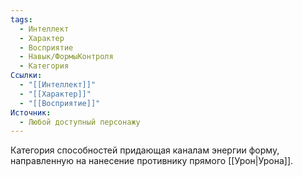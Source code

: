 ```yaml
---
tags:
  - Интеллект
  - Характер
  - Восприятие
  - Навык/ФормыКонтроля
  - Категория
Ссылки:
  - "[[Интеллект]]"
  - "[[Характер]]"
  - "[[Восприятие]]"
Источник:
  - Любой доступный персонажу
---
```

Категория способностей придающая каналам энергии форму, направленную на нанесение противнику прямого [[Урон|Урона]]. 